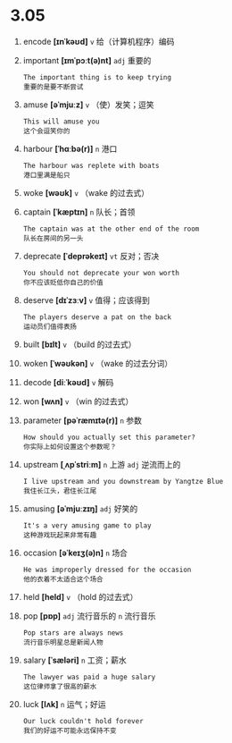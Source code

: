 # 3.05


1. encode **[ɪnˈkəʊd]** `v` 给（计算机程序）编码

2. important **[ɪmˈpɔːt(ə)nt]** `adj` 重要的
    ```
    The important thing is to keep trying
    重要的是要不断尝试
    ```

3. amuse **[əˈmjuːz]** `v` （使）发笑；逗笑
    ```
    This will amuse you
    这个会逗笑你的
    ```

4. harbour **[ˈhɑːbə(r)]** `n` 港口
    ```
    The harbour was replete with boats
    港口里满是船只
    ```

5. woke **[wəʊk]** `v` （wake 的过去式）

6. captain **[ˈkæptɪn]** `n` 队长；首领
    ```
    The captain was at the other end of the room
    队长在房间的另一头
    ```

7. deprecate **[ˈdeprəkeɪt]** `vt` 反对；否决
    ```
    You should not deprecate your won worth
    你不应该贬低你自己的价值
    ```

8. deserve **[dɪˈzɜːv]** `v` 值得；应该得到
    ```
    The players deserve a pat on the back
    运动员们值得表扬
    ```

9. built **[bɪlt]** `v` （build 的过去式）

10. woken **[ˈwəʊkən]** `v` （wake 的过去分词）

11. decode **[diːˈkəʊd]** `v` 解码

12. won **[wʌn]** `v` （win 的过去式）

13. parameter **[pəˈræmɪtə(r)]** `n` 参数
    ```
    How should you actually set this parameter?
    你实际上如何设置这个参数呢？
    ```

14. upstream **[ˌʌpˈstriːm]** `n` 上游 `adj` 逆流而上的
    ```
    I live upstream and you downstream by Yangtze Blue
    我住长江头，君住长江尾
    ```

15. amusing **[əˈmjuːzɪŋ]** `adj` 好笑的
    ```
    It's a very amusing game to play
    这种游戏玩起来非常有趣
    ```

16. occasion **[əˈkeɪʒ(ə)n]** `n` 场合
    ```
    He was improperly dressed for the occasion
    他的衣着不太适合这个场合
    ```

17. held **[held]** `v` （hold 的过去式）

18. pop **[pɒp]** `adj` 流行音乐的 `n` 流行音乐
    ```
    Pop stars are always news
    流行音乐明星总是新闻人物
    ```

19. salary **[ˈsæləri]** `n` 工资；薪水
    ```
    The lawyer was paid a huge salary
    这位律师拿了很高的薪水
    ```

20. luck **[lʌk]** `n` 运气；好运
    ```
    Our luck couldn't hold forever
    我们的好运不可能永远保持不变
    ```
